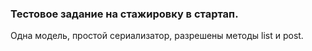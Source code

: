 ### Тестовое задание на стажировку в стартап.
Одна модель, простой сериализатор, разрешены методы list и post.